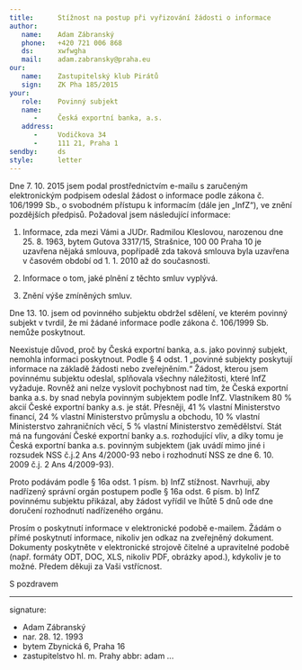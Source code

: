 ```yaml
---
title:      Stížnost na postup při vyřizování žádosti o informace
author:
   name:    Adam Zábranský
   phone:   +420 721 006 868
   ds:      xwfwgha
   mail:    adam.zabransky@praha.eu
our:
   name:    Zastupitelský klub Pirátů
   sign:    ZK Pha 185/2015
your:
   role:    Povinný subjekt
   name:    
      -     Česká exportní banka, a.s.
   address:
      -     Vodičkova 34
      -     111 21, Praha 1
sendby:     ds
style:      letter
---
```



Dne 7. 10. 2015 jsem podal prostřednictvím e-mailu s zaručeným elektronickým podpisem odeslal žádost o informace podle zákona č. 106/1999 Sb., o svobodném přístupu k informacím (dále jen „InfZ“), ve znění pozdějších předpisů. Požadoval jsem následující informace:

1. Informace, zda mezi Vámi a JUDr. Radmilou Kleslovou, narozenou dne 25. 8. 1963, bytem Gutova 3317/15, Strašnice, 100 00 Praha 10 je uzavřena nějaká smlouva, popřípadě zda taková smlouva byla uzavřena v časovém období od 1. 1. 2010 až do současnosti.

2. Informace o tom, jaké plnění z těchto smluv vyplývá.

3. Znění výše zmíněných smluv.

Dne 13. 10. jsem od povinného subjektu obdržel sdělení, ve kterém povinný subjekt v tvrdil, že mi žádané informace podle zákona č. 106/1999 Sb. nemůže poskytnout.

Neexistuje důvod, proč by Česká exportní banka, a.s. jako povinný subjekt, nemohla informaci poskytnout. Podle § 4 odst. 1 „povinné subjekty poskytují informace na základě žádosti nebo zveřejněním.“ Žádost, kterou jsem povinnému subjektu odeslal, splňovala všechny náležitosti, které InfZ vyžaduje. Rovněž ani nelze vyslovit pochybnost nad tím, že Česká exportní banka a.s. by snad nebyla povinným subjektem podle InfZ. Vlastníkem 80 % akcií České exportní banky a.s. je stát. Přesněji, 41 % vlastní Ministerstvo financí, 24 % vlastní Ministerstvo průmyslu a obchodu, 10 % vlastní Ministerstvo zahraničních věcí, 5 % vlastní Ministerstvo zemědělství. Stát má na fungování České exportní banky a.s. rozhodující vliv, a díky tomu je Česká exportní banka a.s. povinným subjektem (jak uvádí mimo jiné i rozsudek NSS č.j.2 Ans 4/2000-93 nebo i rozhodnutí NSS ze dne 6. 10. 2009 č.j. 2 Ans 4/2009-93).

Proto podávám podle § 16a odst. 1 písm. b) InfZ stížnost. Navrhuji, aby nadřízený správní orgán postupem podle § 16a odst. 6 písm. b) InfZ povinnému subjektu přikázal, aby žádost vyřídil ve lhůtě 5 dnů ode dne doručení rozhodnutí nadřízeného orgánu.

Prosím o poskytnutí informace v elektronické podobě e-mailem. Žádám o přímé poskytnutí informace, nikoliv jen odkaz na zveřejněný dokument. Dokumenty poskytněte v elektronické strojově čitelné a upravitelné podobě (např. formáty ODT, DOC, XLS, nikoliv PDF, obrázky apod.), kdykoliv je to možné. Předem děkuji za Vaši vstřícnost. 

S pozdravem

---
signature: 
  - Adam Zábranský
  - nar. 28. 12. 1993
  - bytem Zbynická 6, Praha 16
  - zastupitelstvo hl. m. Prahy
abbr:       adam
...
